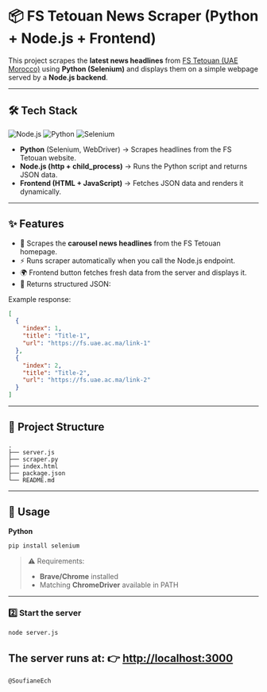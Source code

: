 # 📦 FS Tetouan News Scraper (Python + Node.js + Frontend)

This project scrapes the **latest news headlines** from [FS Tetouan (UAE Morocco)](https://fs.uae.ac.ma/) using **Python (Selenium)** and displays them on a simple webpage served by a **Node.js backend**.

---

## 🛠️ Tech Stack
![Node.js](https://img.shields.io/badge/Node.js-43853D?style=for-the-badge&logo=node.js&logoColor=white)
![Python](https://img.shields.io/badge/Python-3776AB?style=for-the-badge&logo=python&logoColor=white)
![Selenium](https://img.shields.io/badge/Selenium-43B02A?style=for-the-badge&logo=selenium&logoColor=white)
* **Python** (Selenium, WebDriver) → Scrapes headlines from the FS Tetouan website.
* **Node.js (http + child\_process)** → Runs the Python script and returns JSON data.
* **Frontend (HTML + JavaScript)** → Fetches JSON data and renders it dynamically.

---

## ✨ Features

* 🔎 Scrapes the **carousel news headlines** from the FS Tetouan homepage.
* ⚡ Runs scraper automatically when you call the Node.js endpoint.
* 🌍 Frontend button fetches fresh data from the server and displays it.
* 📑 Returns structured JSON:

Example response:

```json
[
  {
    "index": 1,
    "title": "Title-1",
    "url": "https://fs.uae.ac.ma/link-1"
  },
  {
    "index": 2,
    "title": "Title-2",
    "url": "https://fs.uae.ac.ma/link-2"
  }
]
```

---

## 📁 Project Structure

```
.
├── server.js              
├── scraper.py             
├── index.html
├── package.json
└── README.md
```

---

## 🚀 Usage

**Python**

```bash
pip install selenium
```

> ⚠️ Requirements:
>
> * **Brave/Chrome** installed
> * Matching **ChromeDriver** available in PATH

---

### 2️⃣ Start the server

```bash
node server.js
```

The server runs at:
👉 [http://localhost:3000](http://localhost:3000)
---
`@SoufianeEch`